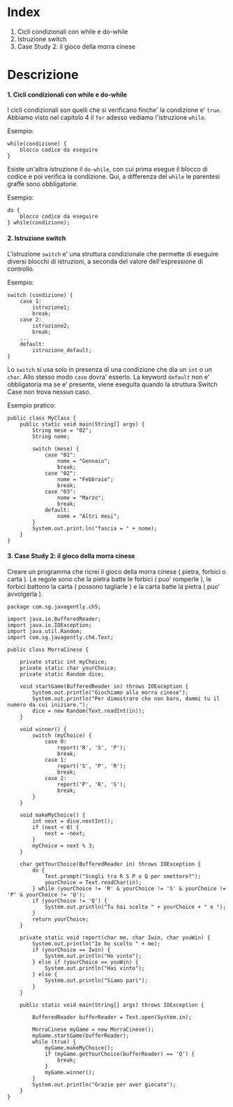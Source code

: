 # Index
1. Cicli condizionali con while e do-while
2. Istruzione switch
3. Case Study 2: il gioco della morra cinese

# Descrizione

#### 1. Cicli condizionali con while e do-while
I cicli condizionali son quelli che si verificano finche' la condizione e' `true`. Abbiamo visto nel capitolo 4 il `for` adesso vediamo l'istruzione `while`.

Esempio:

```
while(condizione) {
	blocco codice da eseguire
}
```

Esiste un'altra istruzione il `do-while`, con cui prima esegue il blocco di codice e poi verifica la condizione. Qui, a differenza del `while` le parentesi graffe sono obbligatorie.

Esempio:

```
do {
	blocco codice da eseguire
} while(condizione);
```

#### 2. Istruzione switch
L'istruzione `switch` e' una struttura condizionale che permette di eseguire diversi blocchi di istruzioni, a seconda del valore dell'espressione di controllo.

Esempio:

```
switch (condizione) { 
	case 1: 
		istruzione1; 
		break; 
	case 2: 
		istruzione2; 
		break; 
	... 
	default: 
		istruzione_default; 
}
```
Lo `switch` si usa solo in presenza di una condizione che dia un `int` o un `char`. Allo stesso modo `case` dovra' esserlo.
La keyword `default` non e' obbligatoria ma se e' presente, viene eseguita quando la struttura Switch Case non trova nessun caso.

Esempio pratico:

```
public class MyClass {
	public static void main(String[] args) {
		String mese = "02";
		String nome;

		switch (mese) {
			case "01": 
				nome = "Gennaio";
				break;
			case "02": 
				nome = "Febbraio";
				break;
			case "03": 
				nome = "Marzo";
				break;
			default: 
				nome = "Altri mesi";
		}
		System.out.print.ln("fascia = " + nome);
	}
}
```
#### 3. Case Study 2: il gioco della morra cinese
Creare un programma che ricrei il gioco della morra cinese ( pietra, forbici o carta ). Le regole sono che la pietra batte le forbici ( puo' romperle ), le forbici battono la carta ( possono tagliarle ) e la carta batte la pietra ( puo' avvolgerla ).

```
package com.sg.javagently.ch5;

import java.io.BufferedReader;
import java.io.IOException;
import java.util.Random;
import com.sg.javagently.ch4.Text;

public class MorraCinese {

	private static int myChoice;
	private static char yourChoice;
	private static Random dice;

	void startGame(BufferedReader in) throws IOException {
		System.out.println("Giochiamo alla morra cinese");
		System.out.println("Per dimostrare che non baro, dammi tu il numero da cui iniziare.");
		dice = new Random(Text.readInt(in));
	}

	void winner() {
		switch (myChoice) {
			case 0:	
				report('R', 'S', 'P');
				break;
			case 1:	
				report('S', 'P', 'R');
				break;
			case 2:	
				report('P', 'R', 'S');
				break;
		}
	}

	void makeMyChoice() {
		int next = dice.nextInt();
		if (next < 0) {
			next = -next;
		}	
		myChoice = next % 3;
	}

	char getYourChoice(BufferedReader in) throws IOException {
		do {
			Text.prompt("Scegli tra R S P o Q per smettere?");
			yourChoice = Text.readChar(in);
		} while (yourChoice != 'R' & yourChoice != 'S' & yourChoice != 'P' & yourChoice != 'Q');
		if (yourChoice != 'Q') {
			System.out.println("Tu hai scelto " + yourChoice + " e ");
		}
		return yourChoice;
	}

	private static void report(char me, char Iwin, char youWin) {
		System.out.println("Io ho scelto " + me);
		if (yourChoice == Iwin) {
			System.out.println("Ho vinto");
		} else if (yourChoice == youWin) {
			System.out.println("Hai vinto");
		} else {
			System.out.println("Siamo pari");
	 	}
	}	

	public static void main(String[] args) throws IOException {

		BufferedReader bufferReader = Text.open(System.in);

		MorraCinese myGame = new MorraCinese();
		myGame.startGame(bufferReader);
		while (true) {
			myGame.makeMyChoice();
			if (myGame.getYourChoice(bufferReader) == 'Q') {
				break;
			}	
			myGame.winner();
		}
		System.out.println("Grazie per aver giocato");
	}
}
```